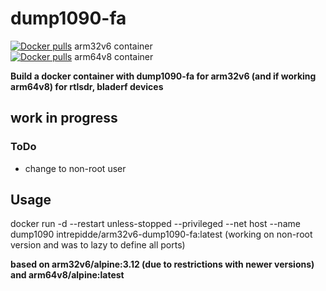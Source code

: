 # dump1090-fa

<a href="https://hub.docker.com/r/intrepidde/arm32v6-dump1090-fa"><img src="https://img.shields.io/docker/pulls/intrepidde/arm32v6-dump1090-fa.svg?style=plastic&logo=appveyor" alt="Docker pulls"/></a> arm32v6 container<br>
<a href="https://hub.docker.com/r/intrepidde/arm64v8-dump1090-fa"><img src="https://img.shields.io/docker/pulls/intrepidde/arm64v8-dump1090-fa.svg?style=plastic&logo=appveyor" alt="Docker pulls"/></a> arm64v8 container<br>

__Build a docker container with dump1090-fa for arm32v6 (and if working arm64v8) for rtlsdr, bladerf devices__

## work in progress
### ToDo
- change to non-root user


## Usage
docker run -d --restart unless-stopped --privileged --net host --name dump1090 intrepidde/arm32v6-dump1090-fa:latest
(working on non-root version and was to lazy to define all ports)

__based on arm32v6/alpine:3.12 (due to restrictions with newer versions) and arm64v8/alpine:latest__

